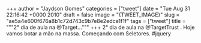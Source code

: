 
+++
author = "Jaydson Gomes"
categories = ["tweet"]
date = "Tue Aug 31 22:16:42 +0000 2010"
draft = false
image = "{TWEET_IMAGE}"
slug = "ae5a4e600f676a8b1c72d743c9b7e8e2edce1f1f"
tags = ["tweet"]
title = """2° dia de aula na @Target..."""
+++
2° dia de aula na @TargetTrust . Hoje vamos botar a mão na massa. Começando com Seletores. #jquery
